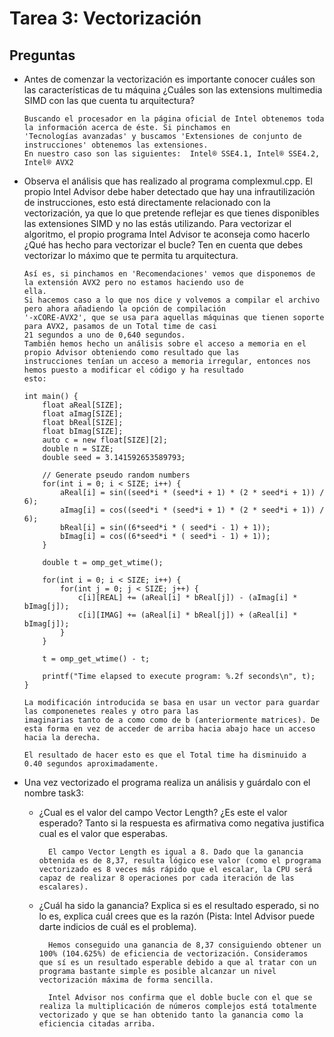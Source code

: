 # Tarea 3: Vectorización

## Preguntas
* Antes de comenzar la vectorización es importante conocer cuáles son las características de tu máquina ¿Cuáles son las extensions multimedia SIMD con las que cuenta tu arquitectura?

      Buscando el procesador en la página oficial de Intel obtenemos toda la información acerca de éste. Si pinchamos en 
      'Tecnologías avanzadas' y buscamos 'Extensiones de conjunto de instrucciones' obtenemos las extensiones.
      En nuestro caso son las siguientes:  Intel® SSE4.1, Intel® SSE4.2, Intel® AVX2

* Observa el análisis que has realizado al programa complexmul.cpp. El propio Intel Advisor debe haber detectado que hay una infrautilización de instrucciones, esto está directamente relacionado con la vectorización, ya que lo que pretende reflejar es que tienes disponibles las extensiones SIMD y no las estás utilizando. Para vectorizar el algoritmo, el propio programa Intel Advisor te aconseja como hacerlo ¿Qué has hecho para vectorizar el bucle? Ten en cuenta que debes vectorizar lo máximo que te permita tu arquitectura.

      Así es, si pinchamos en 'Recomendaciones' vemos que disponemos de la extensión AVX2 pero no estamos haciendo uso de
      ella.
      Si hacemos caso a lo que nos dice y volvemos a compilar el archivo pero ahora añadiendo la opción de compilación
      '-xCORE-AVX2', que se usa para aquellas máquinas que tienen soporte para AVX2, pasamos de un Total time de casi
      21 segundos a uno de 0,640 segundos.
      También hemos hecho un análisis sobre el acceso a memoria en el propio Advisor obteniendo como resultado que las 
      instrucciones tenían un acceso a memoria irregular, entonces nos hemos puesto a modificar el código y ha resultado
      esto:
      
      int main() {
          float aReal[SIZE];
          float aImag[SIZE];
          float bReal[SIZE];
          float bImag[SIZE];
          auto c = new float[SIZE][2];
          double n = SIZE;
          double seed = 3.141592653589793;

          // Generate pseudo random numbers
          for(int i = 0; i < SIZE; i++) {
              aReal[i] = sin((seed*i * (seed*i + 1) * (2 * seed*i + 1)) / 6);
              aImag[i] = cos((seed*i * (seed*i + 1) * (2 * seed*i + 1)) / 6);
              bReal[i] = sin((6*seed*i * ( seed*i - 1) + 1));
              bImag[i] = cos((6*seed*i * ( seed*i - 1) + 1));
          }

          double t = omp_get_wtime();

          for(int i = 0; i < SIZE; i++) {
              for(int j = 0; j < SIZE; j++) {
                  c[i][REAL] += (aReal[i] * bReal[j]) - (aImag[i] * bImag[j]);
                  c[i][IMAG] += (aReal[i] * bReal[j]) + (aReal[i] * bImag[j]);
              }
          }

          t = omp_get_wtime() - t;

          printf("Time elapsed to execute program: %.2f seconds\n", t);
      }
      
      La modificación introducida se basa en usar un vector para guardar las componenetes reales y otro para las
      imaginarias tanto de a como como de b (anteriormente matrices). De esta forma en vez de acceder de arriba hacia abajo hace un acceso hacia la derecha.
      
      El resultado de hacer esto es que el Total time ha disminuido a 0.40 segundos aproximadamente.

* Una vez vectorizado el programa realiza un análisis y guárdalo con el nombre task3:
    * ¿Cual es el valor del campo Vector Length? ¿Es este el valor esperado? Tanto si la respuesta es afirmativa como negativa justifica cual es el valor que esperabas.
      
            El campo Vector Length es igual a 8. Dado que la ganancia obtenida es de 8,37, resulta lógico ese valor (como el programa vectorizado es 8 veces más rápido que el escalar, la CPU será capaz de realizar 8 operaciones por cada iteración de las escalares).

    * ¿Cuál ha sido la ganancia? Explica si es el resultado esperado, si no lo es, explica cuál crees que es la razón (Pista: Intel Advisor puede darte indicios de cuál es el problema).
            
            Hemos conseguido una ganancia de 8,37 consiguiendo obtener un 100% (104.625%) de eficiencia de vectorización. Consideramos que sí es un resultado esperable debido a que al tratar con un programa bastante simple es posible alcanzar un nivel vectorización máxima de forma sencilla. 
            
            Intel Advisor nos confirma que el doble bucle con el que se realiza la multiplicación de números complejos está totalmente vectorizado y que se han obtenido tanto la ganancia como la eficiencia citadas arriba.


